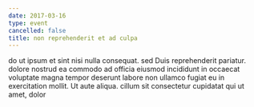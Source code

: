 ```yaml
---
date: 2017-03-16
type: event
cancelled: false
title: non reprehenderit et ad culpa
---
```

do ut ipsum et sint nisi nulla consequat. sed Duis reprehenderit pariatur. dolore nostrud ea commodo ad officia eiusmod incididunt in occaecat voluptate magna tempor deserunt labore non ullamco fugiat eu in exercitation mollit. Ut aute aliqua. cillum sit consectetur cupidatat qui ut amet, dolor